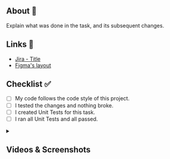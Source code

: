 ## About 📖
Explain what was done in the task, and its subsequent changes.

## Links 🔗
<!--- If applicable, include links to the jira task, as well as the Figma layout) -->
- [Jira - Title](https://putyour.jiracard.url/here)
- [Figma's layout](https://putyout.figmalayout.url/here)

## Checklist ✅
<!--- If applicable, go through all the points below, and put an 'x' in all that apply) -->
- [ ] My code follows the code style of this project.
- [ ] I tested the changes and nothing broke.
- [ ] I created Unit Tests for this task.
- [ ] I ran all Unit Tests and all passed.

<!--- If applicable, attach videos or screenshots, before and after the changes. -->
<details>
  <summary><h2>Videos & Screenshots</h2></summary>
  
  <summary><h3>Screenshots 📱</h3></summary>
  
  | Before | After |
  | ---------- | ---------- |
  | <!--- place your before image here --> | <!--- place your after image here --> | 

  <summary><h3>Videos 📹</h3></summary>

  | Before | After |
  | ---------- | ---------- |
  | <video src=""/> | <video src=""/> | 
</details>
